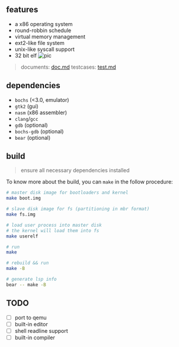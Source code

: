 ## features
* a x86 operating system
* round-robbin schedule
* virtual memory management
* ext2-like file system
* unix-like syscall support
* 32 bit elf
![pic](http://img.phanium.top/20230617161507.png)

> documents: [doc.md](./doc/doc.md)
> testcases: [test.md](./doc/tests.md)

## dependencies
* `bochs` (<3.0, emulator)
* `gtk2` (gui)
* `nasm` (x86 assembler)
* `clang`/`gcc`
* `gdb` (optional)
* `bochs-gdb` (optional)
* `bear` (optional)

## build
> ensure all necessary dependencies installed

To know more about the build, you can `make` in the follow procedure:
```sh
# master disk image for bootloaders and kernel
make boot.img

# slave disk image for fs (partitioning in mbr format)
make fs.img

# load user process into master disk
# the kernel will load them into fs
make userelf

# run
make

# rebuild && run
make -B

# generate lsp info
bear -- make -B
```

## TODO
* [ ] port to qemu
* [ ] built-in editor
* [ ] shell readline support
* [ ] built-in compiler
